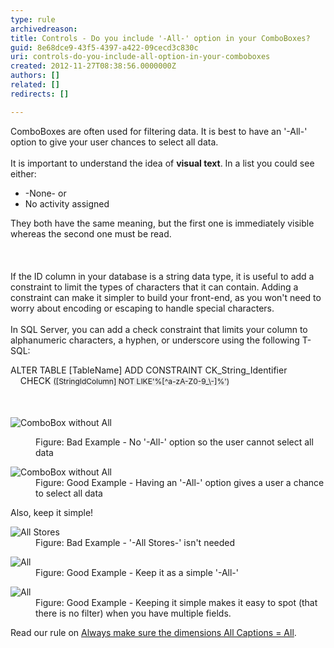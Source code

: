 ```yaml
---
type: rule
archivedreason: 
title: Controls - Do you include '-All-' option in your ComboBoxes?
guid: 8e68dce9-43f5-4397-a422-09cecd3c830c
uri: controls-do-you-include-all-option-in-your-comboboxes
created: 2012-11-27T08:38:56.0000000Z
authors: []
related: []
redirects: []

---
```



<div>ComboBoxes are often used for filtering data. It is best to have an '-All-' option to give your user chances to select all data.</div><div><br></div>
<div>It is important to understand the idea of <strong>visual text</strong>. In a list you could see either&#58;</div>
<ul><li>-None- or<br></li>
<li>No activity assigned</li></ul>
<div>They both have the same meaning, but the first one is immediately visible whereas the second one must be read.</div>
<br><excerpt class='endintro'></excerpt><br>
<div><br></div>If the ID column in your database is a string data type, it&#160;​is useful to add a constraint to limit the types of characters that it&#160;can contain. Adding a constraint can make it simpler to build your front-end, as you won't need to worry about encoding or escaping to handle special characters.<div><br></div><div>In SQL Server, you can add a check constraint that limits your column to alphanumeric characters, a&#160;hyphen, or&#160;underscore&#160;using the following T-SQL&#58;<div><div><div><p class="ssw15-rteElement-CodeArea">ALTER TABLE [TableName]&#160;ADD CONSTRAINT CK_String_Identifier​<br>&#160; &#160; CHECK&#160;<span style="font-size&#58;12px;line-height&#58;19.2000007629395px;background-color&#58;#eeeeee;">([StringIdColumn]&#160;NOT LIKE'%[^a-</span><span style="font-size&#58;12px;line-height&#58;19.2000007629395px;background-color&#58;#eeeeee;">zA-Z0-9_\-]%')​</span></p><div><br></div><div><br><div><img alt="ComboBox without All" src="http&#58;//www.ssw.com.au/ssw/Standards/Rules/Images/Combo-ALL-1.jpg" /><div><dl class="badImage">
<dd>Figure&#58; Bad Example - No '-All-' option so the user cannot select all data</dd></dl>
<dl class="goodImage"><dt><img alt="ComboBox without All" src="http&#58;//www.ssw.com.au/ssw/Standards/Rules/Images/Combo-ALL-2.jpg" /></dt>
<dd>Figure&#58; Good Example - Having an '-All-' option gives a user a chance to select all data</dd></dl>
<div>Also, keep it simple!</div>
<dl class="badImage"><dt><img alt="All Stores" src="http&#58;//www.ssw.com.au/ssw/Standards/Rules/Images/SelectAllBad.jpg" /></dt>
<dd>Figure&#58; Bad Example - '-All Stores-' isn't needed</dd></dl>
<dl class="goodImage"><dt><img alt="All" src="http&#58;//www.ssw.com.au/ssw/Standards/Rules/Images/SelectAllGood.jpg" /></dt>
<dd>Figure&#58; Good Example - Keep it as a simple '-All-'</dd></dl>
<dl class="goodImage"><dt><img alt="All" src="http&#58;//www.ssw.com.au/ssw/Standards/Rules/Images/SelectAllVGood.gif" /></dt>
<dd>Figure&#58; Good Example - Keeping it simple makes it easy to spot (that there is no filter) when you have multiple fields.</dd></dl>
<div>Read our rule on <a href="http&#58;//www.ssw.com.au/ssw/Standards/Rules/RulesToBetterBusinessIntelligence.aspx#AllDimensionsTag">Always make sure the dimensions All Captions = All</a>.</div>
</div></div></div></div></div></div></div>


